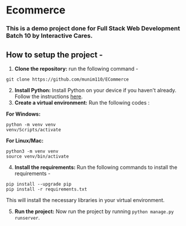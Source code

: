 # Ecommerce
### This is a demo project done for Full Stack Web Development Batch 10 by Interactive Cares.

## How to setup the project -
1. **Clone the repository:** run the following command -
```
git clone https://github.com/munim110/ECommerce
```
2. **Install Python:** Install Python on your device if you haven't already. Follow the instructions [here](https://www.python.org/downloads/).
3. **Create a virtual environment:** Run the following codes :

**For Windows:**
```
python -m venv venv
venv/Scripts/activate
```
**For Linux/Mac:**
```
python3 -m venv venv
source venv/bin/activate
```
4. **Install the requirements:** Run the following commands to install the requirements - 
```
pip install --upgrade pip
pip install -r requirements.txt
```
This will install the necessary libraries in your virtual environment.

5. **Run the project:** Now run the project by running `python manage.py runserver`.
